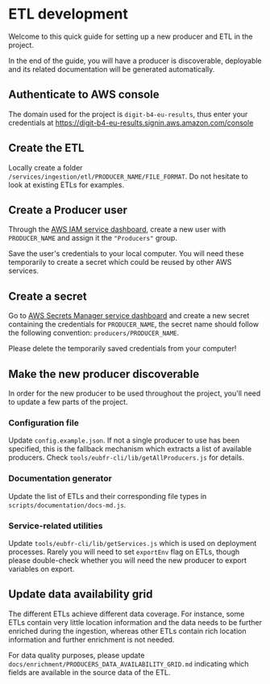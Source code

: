 # ETL development

Welcome to this quick guide for setting up a new producer and ETL in the project.

In the end of the guide, you will have a producer is discoverable, deployable and its related documentation will be generated automatically.

## Authenticate to AWS console

The domain used for the project is `digit-b4-eu-results`, thus enter your credentials at https://digit-b4-eu-results.signin.aws.amazon.com/console

## Create the ETL

Locally create a folder `/services/ingestion/etl/PRODUCER_NAME/FILE_FORMAT`.
Do not hesitate to look at existing ETLs for examples.

## Create a Producer user

Through the [AWS IAM service dashboard](https://console.aws.amazon.com/iam/home?region=eu-central-1#/home), create a new user with `PRODUCER_NAME` and assign it the `"Producers"` group.

Save the user's credentials to your local computer. You will need these temporarily to create a secret which could be reused by other AWS services.

## Create a secret

Go to [AWS Secrets Manager service dashboard](https://eu-central-1.console.aws.amazon.com/secretsmanager/home?region=eu-central-1#/listSecrets) and create a new secret containing the credentials for `PRODUCER_NAME`, the secret name should follow the following convention: `producers/PRODUCER_NAME`.

Please delete the temporarily saved credentials from your computer!

## Make the new producer discoverable

In order for the new producer to be used throughout the project, you'll need to update a few parts of the project.

### Configuration file

Update `config.example.json`. If not a single producer to use has been specified, this is the fallback mechanism which extracts a list of available producers. Check `tools/eubfr-cli/lib/getAllProducers.js` for details.

### Documentation generator

Update the list of ETLs and their corresponding file types in `scripts/documentation/docs-md.js`.

### Service-related utilities

Update `tools/eubfr-cli/lib/getServices.js` which is used on deployment processes. Rarely you will need to set `exportEnv` flag on ETLs, though please double-check whether you will need the new producer to export variables on export.

## Update data availability grid

The different ETLs achieve different data coverage. For instance, some ETLs contain very little location information and the data needs to be further enriched during the ingestion, whereas other ETLs contain rich location information and further enrichment is not needed.

For data quality purposes, please update `docs/enrichment/PRODUCERS_DATA_AVAILABILITY_GRID.md` indicating which fields are available in the source data of the ETL.
